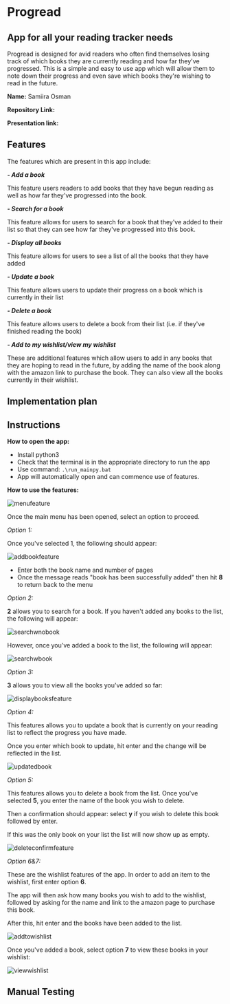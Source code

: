 # Progread
## App for all your reading tracker needs
Progread is designed for avid readers who often find themselves losing track of which books they are currently reading and how far they've progressed. This is a simple and easy to use app which will allow them to note down their progress and even save which books they're wishing to read in the future. 

**Name:** Samiira Osman

**Repository Link:**

**Presentation link:**

## Features

The features which are present in this app include: 

_**- Add a book**_

This feature users readers to add books that they have begun reading as well as how far they've progressed into the book. 

_**- Search for a book**_

This feature allows for users to search for a book that they've added to their list so that they can see how far they've progressed into this book. 

_**- Display all books**_

This feature allows for users to see a list of all the books that they have added

_**- Update a book**_

This feature allows users to update their progress on a book which is currently in their list

_**- Delete a book**_

This feature allows users to delete a book from their list (i.e. if they've finished reading the book)

_**- Add to my wishlist/view my wishlist**_ 

These are additional features which allow users to add in any books that they are hoping to read in the future, by adding the name of the book along with the amazon link to purchase the book. They can also view all the books currently in their wishlist. 

## Implementation plan

## Instructions 

**How to open the app:**

- Install python3
- Check that the terminal is in the appropriate directory to run the app
- Use command: 
``` .\run_mainpy.bat ```
- App will automatically open and can commence use of features. 

**How to use the features:**

![menufeature](https://user-images.githubusercontent.com/115801257/208289334-f6012107-4a97-4173-8cc6-c0a469cce57a.JPG)

Once the main menu has been opened, select an option to proceed. 

_Option 1:_

Once you've selected 1, the following should appear: 

![addbookfeature](https://user-images.githubusercontent.com/115801257/208289223-37cb8b63-ed8b-4f89-a780-8b21f22e68b9.JPG)

- Enter both the book name and number of pages
- Once the message reads "book has been successfully added" then hit **8** to return back to the menu 

_Option 2:_

**2** allows you to search for a book. If you haven't added any books to the list, the following will appear: 

![searchwnobook](https://user-images.githubusercontent.com/115801257/208289253-aa11aa23-f409-4bba-98d4-36ab3096a1de.JPG)

However, once you've added a book to the list, the following will appear: 

![searchwbook](https://user-images.githubusercontent.com/115801257/208289240-a5ac8a85-9c5b-4f98-82fc-c09a255403a8.JPG)

_Option 3:_

**3** allows you to view all the books you've added so far: 

![displaybooksfeature](https://user-images.githubusercontent.com/115801257/208289264-43234962-044c-4d5a-9db9-48f8342554d3.JPG)

_Option 4:_

This features allows you to update a book that is currently on your reading list to reflect the progress you have made. 

Once you enter which book to update, hit enter and the change will be reflected in the list. 

![updatedbook](https://user-images.githubusercontent.com/115801257/208289270-3a1329fe-9af0-4de3-9b44-facfae04548f.JPG)

_Option 5:_

This features allows you to delete a book from the list. 
Once you've selected **5**, you enter the name of the book you wish to delete. 

Then a confirmation should appear: select **y** if you wish to delete this book followed by enter. 

If this was the only book on your list the list will now show up as empty. 

![deleteconfirmfeature](https://user-images.githubusercontent.com/115801257/208289278-9db9db5b-f6d2-4bdd-b9f9-abbd24983490.JPG)

_Option 6&7:_

These are the wishlist features of the app. In order to add an item to the wishlist, first enter option **6**. 

The app will then ask how many books you wish to add to the wishlist, followed by asking for the name and link to the amazon page to purchase this book.

After this, hit enter and the books have been added to the list.

![addtowishlist](https://user-images.githubusercontent.com/115801257/208289292-61ea9717-42ad-48a1-8d08-3589012fc2e6.JPG)

Once you've added a book, select option **7** to view these books in your wishlist: 

![viewwishlist](https://user-images.githubusercontent.com/115801257/208289306-79bd7fc4-e761-45e9-b2f2-ce4fa373e44b.JPG)



## Manual Testing 




